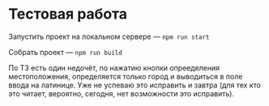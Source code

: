 # Тестовая работа

Запустить проект на локальном сервере — ```npm run start```

Собрать проект —  ```npm run build```

По ТЗ есть один недочёт, по нажатию кнопки опрееделения местоположения, определяется только город и выводиться в поле ввода на латинице. Уже не успеваю это исправить и завтра (для тех кто это читает, вероятно, сегодня, нет возможности это исправить).